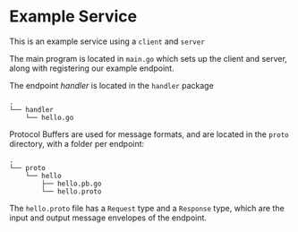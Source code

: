 # Example Service

This is an example service using a `client` and `server`

The main program is located in `main.go` which sets up the client and server, along with registering our example endpoint.

The endpoint _handler_ is located in the `handler` package

    .
    └── handler
        └── hello.go

Protocol Buffers are used for message formats, and are located in the `proto` directory, with a folder per endpoint:

    .
    └── proto
        └── hello
            ├── hello.pb.go
            └── hello.proto

The `hello.proto` file has a `Request` type and a `Response` type, which are the input and output message envelopes of the endpoint.
